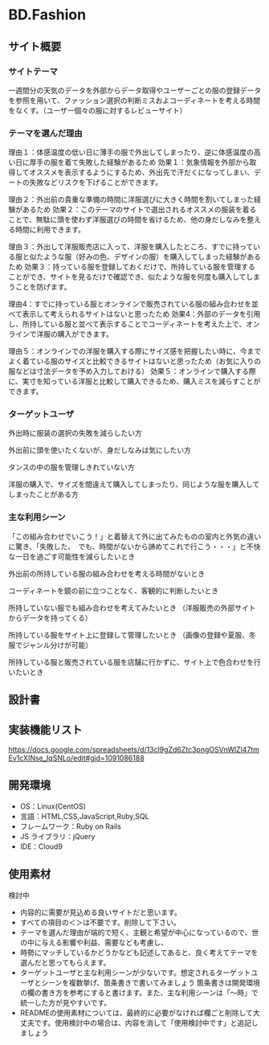# BD.Fashion

## サイト概要

### サイトテーマ

一週間分の天気のデータを外部からデータ取得やユーザーごとの服の登録データを参照を用いて、ファッション選択の判断ミスおよコーディネートを考える時間をなくす。（ユーザー個々の服に対するレビューサイト）

### テーマを選んだ理由

理由１：体感温度の低い日に薄手の服で外出してしまったり、逆に体感温度の高い日に厚手の服を着て失敗した経験があるため
効果１：気象情報を外部から取得してオススメを表示するようにするため、外出先で汗だくになってしまい、デートの失敗などリスクを下げることができます。

理由２：外出前の貴重な準備の時間に洋服選びに大きく時間を割いてしまった経験があるため
効果２：このテーマのサイトで選出されるオススメの服装を着ることで、無駄に頭を使わず洋服選びの時間を省けるため、他の身だしなみを整える時間に利用できます。

理由３：外出して洋服販売店に入って、洋服を購入したところ、すでに持っている服と似たような服（好みの色、デザインの服）を購入してしまった経験があるため
効果３：持っている服を登録しておくだけで、所持している服を管理することができ、サイトを見るだけで確認でき、似たような服を何度も購入してしまうことを防げます。

理由4：すでに持っている服とオンラインで販売されている服の組み合わせを並べて表示して考えられるサイトはないと思ったため
効果4：外部のデータを引用し、所持している服と並べて表示することでコーディネートを考えた上で、オンラインで洋服の購入ができます。

理由５：オンラインでの洋服を購入する際にサイズ感を把握したい時に、今までよく着ている服のサイズと比較できるサイトはないと思ったため（お気に入りの服などは寸法データを予め入力しておける）
効果５：オンラインで購入する際に、実寸を知っている洋服と比較して購入できるため、購入ミスを減らすことができます。

### ターゲットユーザ

外出時に服装の選択の失敗を減らしたい方

外出前に頭を使いたくないが、身だしなみは気にしたい方

タンスの中の服を管理しきれていない方

洋服の購入で、サイズを間違えて購入してしまったり、同じような服を購入してしまったことがある方

### 主な利用シーン

「この組み合わせでいこう！」と着替えて外に出てみたものの室内と外気の違いに驚き、「失敗した、　でも、時間がないから諦めてこれで行こう・・・」と不快な一日を過ごす可能性を減らしたいとき

外出前の所持している服の組み合わせを考える時間がないとき

コーディネートを鏡の前に立つことなく、客観的に判断したいとき

所持していない服でも組み合わせを考えてみたいとき
（洋服販売の外部サイトからデータを持ってくる）

所持している服をサイト上に登録して管理したいとき
（画像の登録や夏服、冬服でジャンル分けが可能）

所持している服と販売されている服を店舗に行かずに、サイト上で色合わせを行いたいとき

## 設計書


## 実装機能リスト

<https://docs.google.com/spreadsheets/d/13cl9gZd6Ztc3pngOSVnWlZl47tmEv1cXINse_IqSNLo/edit#gid=1091086188>

## 開発環境

- OS：Linux(CentOS)
- 言語：HTML,CSS,JavaScript,Ruby,SQL
- フレームワーク：Ruby on Rails
- JS ライブラリ：jQuery
- IDE：Cloud9

## 使用素材

検討中

- 内容的に需要が見込める良いサイトだと思います。
- すべての項目の＜＞は不要です。削除して下さい。
- テーマを選んだ理由が端的で短く、主観と希望が中心になっているので、世の中に与える影響や利益、需要なども考慮し、
- 時勢にマッチしているかどうかなども記述してあると、良く考えてテーマを選んだと思ってもらえます。
- ターゲットユーザと主な利用シーンが少ないです。想定されるターゲットユーザとシーンを複数挙げ、箇条書きで書いてみましょう
箇条書きは開発環境の欄の書き方を参考にすると書けます。また、主な利用シーンは「～時」で統一した方が見やすいです。
- READMEの使用素材については、最終的に必要がなければ欄ごと削除して大丈夫です。使用検討中の場合は、内容を消して「使用検討中です」と追記しましょう
